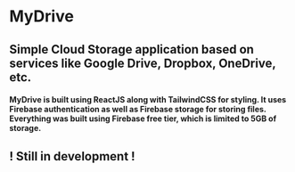 # MyDrive

## Simple Cloud Storage application based on services like Google Drive, Dropbox, OneDrive, etc.

#### MyDrive is built using ReactJS along with TailwindCSS for styling. It uses Firebase authentication as well as Firebase storage for storing files. Everything was built using Firebase free tier, which is limited to 5GB of storage.  

## ! Still in development ! 